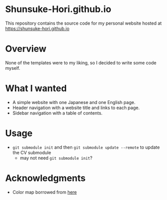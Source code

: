 # Shunsuke-Hori.github.io

This repository contains the source code for my personal website hosted at https://shunsuke-hori.github.io

# Overview
None of the templates were to my liking, so I decided to write some code myself.
# What I wanted
- A simple website with one Japanese and one English page.
- Header navigation with a website title and links to each page.
- Sidebar navigation with a table of contents.

# Usage
- `git submodule init` and then `git submodule update --remote` to update the CV submodule
    - may not need `git submodule init`?

# Acknowledgments

- Color map borrowed from [here](https://colorhunt.co/palette/222831393e46d65a31eeeeee)
